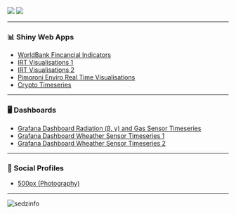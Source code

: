 <p align="left">
  <img src="https://github-readme-stats.vercel.app/api?username=sedzinfo&show_icons=true&count_private=true&include_all_commits=true&theme=transparent&show=reviews,discussions_started,discussions_answered,prs_merged,prs_merged_percentage"/>
  <img src="https://github-readme-stats.vercel.app/api/top-langs/?username=sedzinfo&langs_count=20&count_private=true&include_all_commits=true&theme=transparent"/>
</p>

---

### 📊 Shiny Web Apps

- <a href="https://dimitrios.shinyapps.io/worldbank/" target="_blank" rel="noopener noreferrer">WorldBank Fincancial Indicators</a>
- <a href="https://dimitrios.shinyapps.io/modelsirt/" target="_blank" rel="noopener noreferrer">IRT Visualisations 1</a>
- <a href="https://dimitrios.shinyapps.io/mleirt/" target="_blank" rel="noopener noreferrer">IRT Visualisations 2</a>
- <a href="https://sedzinfo.shinyapps.io/pimoroni_enviro/" target="_blank" rel="noopener noreferrer">Pimoroni Enviro Real Time Visualisations</a>
- <a href="https://dimitrios.shinyapps.io/crypto_timeseries/" target="_blank" rel="noopener noreferrer">Crypto Timeseries</a>

---

### 🖥️ Dashboards

- <a href="https://sedzinfo.grafana.net/public-dashboards/3cb2f6f229204ffc970aee36f41bb3f6" target="_blank" rel="noopener noreferrer">Grafana Dashboard Radiation (β, γ) and Gas Sensor Timeseries</a>
- <a href="https://sedzinfo.grafana.net/public-dashboards/425b920caf1b48dfb15fc829d322e949" target="_blank" rel="noopener noreferrer">Grafana Dashboard Wheather Sensor Timeseries 1</a>
- <a href="https://sedzinfo.grafana.net/public-dashboards/ef4111089eb74c56ad96ce3b082cc55a" target="_blank" rel="noopener noreferrer">Grafana Dashboard Wheather Sensor Timeseries 2</a>

---

### 👤 Social Profiles

- <a href="https://500px.com/sedzinfo" target="_blank" rel="noopener noreferrer">500px (Photography)</a>

---


<p align="left"> <img src="https://komarev.com/ghpvc/?username=sedzinfo&label=Profile%20views&color=0e75b6&style=flat" alt="sedzinfo" /> </p>
<!-- Generated with Copilot: Suggestions to help you grow your GitHub presence! -->
